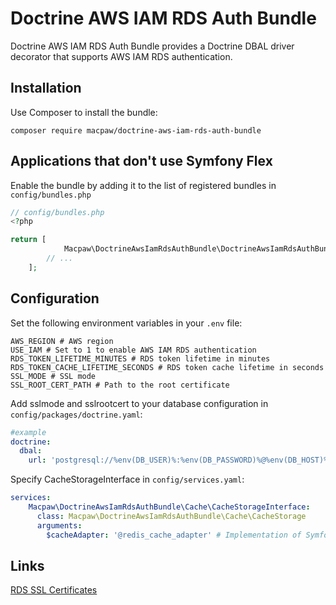 # Doctrine AWS IAM RDS Auth Bundle
Doctrine AWS IAM RDS Auth Bundle provides a Doctrine DBAL driver decorator that supports AWS IAM RDS authentication.

## Installation
Use Composer to install the bundle:
```
composer require macpaw/doctrine-aws-iam-rds-auth-bundle
```

## Applications that don't use Symfony Flex
Enable the bundle by adding it to the list of registered bundles in ```config/bundles.php```

```php
// config/bundles.php
<?php

return [
            Macpaw\DoctrineAwsIamRdsAuthBundle\DoctrineAwsIamRdsAuthBundle::class => ['all' => true],
        // ...
    ];
```

## Configuration
Set the following environment variables in your ```.env``` file:
```
AWS_REGION # AWS region
USE_IAM # Set to 1 to enable AWS IAM RDS authentication
RDS_TOKEN_LIFETIME_MINUTES # RDS token lifetime in minutes
RDS_TOKEN_CACHE_LIFETIME_SECONDS # RDS token cache lifetime in seconds
SSL_MODE # SSL mode
SSL_ROOT_CERT_PATH # Path to the root certificate
```
Add sslmode and sslrootcert to your database configuration in ```config/packages/doctrine.yaml```:
```yaml
#example
doctrine:
  dbal:
    url: 'postgresql://%env(DB_USER)%:%env(DB_PASSWORD)%@%env(DB_HOST)%:%env(DB_PORT)%/%env(DB_NAME)%?serverVersion=%env(DB_SERVER_VERSION)%&charset=%env(DB_CHARSET)%&sslmode=%env(SSL_MODE)%&sslrootcert=%env(SSL_ROOT_CERT_PATH)%'
```

Specify CacheStorageInterface in ```config/services.yaml```:
```yaml
services:
    Macpaw\DoctrineAwsIamRdsAuthBundle\Cache\CacheStorageInterface:
      class: Macpaw\DoctrineAwsIamRdsAuthBundle\Cache\CacheStorage
      arguments:
        $cacheAdapter: '@redis_cache_adapter' # Implementation of Symfony\Component\Cache\Adapter\AdapterInterface
```
## Links
[RDS SSL Certificates](https://docs.aws.amazon.com/AmazonRDS/latest/UserGuide/UsingWithRDS.SSL.html#UsingWithRDS.SSL.CertificatesAllRegions)
